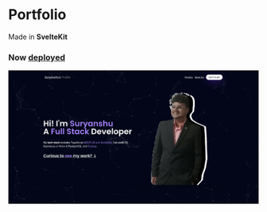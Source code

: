 # Portfolio

Made in **SvelteKit**

### Now [deployed](https://find-suryanshu.vercel.app)

![Preview](./static/assets/preview.jpg)
